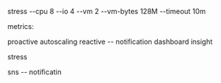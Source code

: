  stress --cpu 8 --io 4 --vm 2 --vm-bytes 128M --timeout 10m

metrics:
  

  proactive autoscaling
  reactive -- notification
  dashboard
  insight

  stress 

   sns -- notificatin 
   
